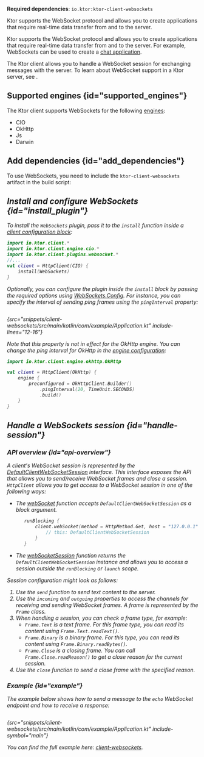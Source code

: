 [//]: # (title: Client WebSockets)

<show-structure for="chapter" depth="2"/>

<tldr>
<p>
<b>Required dependencies</b>: <code>io.ktor:ktor-client-websockets</code>
</p>
<var name="example_name" value="client-websockets"/>
<include from="lib.topic" element-id="download_example"/>
</tldr>

<link-summary>
Ktor supports the WebSocket protocol and allows you to create applications that require real-time data transfer from and to the server.
</link-summary>

Ktor supports the WebSocket protocol and allows you to create applications that require real-time data transfer from and to the server. For example, WebSockets can be used to create a [chat application](getting_started_ktor_client_chat.md).

The Ktor client allows you to handle a WebSocket session for exchanging messages with the server. To learn about WebSocket support in a Ktor server, see [](websocket.md).

## Supported engines {id="supported_engines"}

The Ktor client supports WebSockets for the following [engines](http-client_engines.md):
- CIO
- OkHttp
- Js
- Darwin


## Add dependencies {id="add_dependencies"}
To use WebSockets, you need to include the `ktor-client-websockets` artifact in the build script:

<var name="artifact_name" value="ktor-client-websockets"/>
<include from="lib.topic" element-id="add_ktor_artifact"/>
<include from="lib.topic" element-id="add_ktor_client_artifact_tip"/>

## Install and configure WebSockets {id="install_plugin"}
To install the `WebSockets` plugin, pass it to the `install` function inside a [client configuration block](create-client.md#configure-client):

```kotlin
import io.ktor.client.*
import io.ktor.client.engine.cio.*
import io.ktor.client.plugins.websocket.*
//...
val client = HttpClient(CIO) {
    install(WebSockets)
}
```

Optionally, you can configure the plugin inside the `install` block by passing the required options using [WebSockets.Config](https://api.ktor.io/ktor-client/ktor-client-core/io.ktor.client.plugins.websocket/-web-sockets/-config/index.html).
For instance, you can specify the interval of sending ping frames using the `pingInterval` property:

```kotlin
```
{src="snippets/client-websockets/src/main/kotlin/com/example/Application.kt" include-lines="12-16"}

Note that this property is not in effect for the OkHttp engine.
You can change the ping interval for OkHttp in the [engine configuration](http-client_engines.md#okhttp):

```kotlin
import io.ktor.client.engine.okhttp.OkHttp

val client = HttpClient(OkHttp) {
    engine {
        preconfigured = OkHttpClient.Builder()
            .pingInterval(20, TimeUnit.SECONDS)
            .build()
    }
}
```



## Handle a WebSockets session {id="handle-session"}
### API overview {id="api-overview"}

A client's WebSocket session is represented by the [DefaultClientWebSocketSession](https://api.ktor.io/ktor-shared/ktor-websockets/io.ktor.websocket/-default-web-socket-session/index.html) interface. This interface exposes the API that allows you to send/receive WebSocket frames and close a session. `HttpClient` allows you to get access to a WebSocket session in one of the following ways:

- The [webSocket](https://api.ktor.io/ktor-client/ktor-client-core/io.ktor.client.plugins.websocket/web-socket.html) function accepts `DefaultClientWebSocketSession` as a block argument.
  ```kotlin
     runBlocking {
         client.webSocket(method = HttpMethod.Get, host = "127.0.0.1", port = 8080, path = "/echo") {
             // this: DefaultClientWebSocketSession
         }
     }
  ```
- The [webSocketSession](https://api.ktor.io/ktor-client/ktor-client-core/io.ktor.client.plugins.websocket/web-socket-session.html) function returns the `DefaultClientWebSocketSession` instance and allows you to access a session outside the `runBlocking` or `launch` scope.

Session configuration might look as follows:

1. Use the `send` function to send text content to the server.
2. Use the `incoming` and `outgoing` properties to access the channels for receiving and sending WebSocket frames. A frame is represented by the `Frame` class.
3. When handling a session, you can check a frame type, for example:
    * `Frame.Text` is a text frame. For this frame type, you can read its content using `Frame.Text.readText()`.
    * `Frame.Binary` is a binary frame. For this type, you can read its content using `Frame.Binary.readBytes()`.
    * `Frame.Close` is a closing frame. You can call `Frame.Close.readReason()` to get a close reason for the current session.
4. Use the `close` function to send a close frame with the specified reason.

### Example {id="example"}

The example below shows how to send a message to the `echo` WebSocket endpoint and how to receive a response:

```kotlin
```
{src="snippets/client-websockets/src/main/kotlin/com/example/Application.kt" include-symbol="main"}

You can find the full example here: [client-websockets](https://github.com/ktorio/ktor-documentation/tree/%ktor_version%/codeSnippets/snippets/client-websockets).
